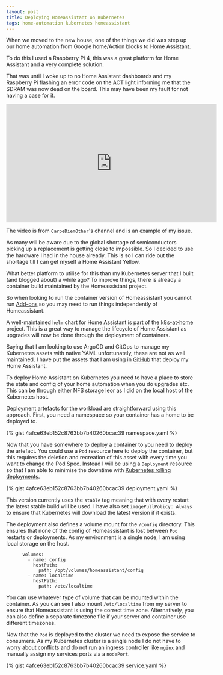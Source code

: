 ```yaml
---
layout: post
title: Deploying Homeassistant on Kubernetes
tags: home-automation kubernetes homeassistant
---
```


When we moved to the new house, one of the things we did was step up our home automation from Google home/Action blocks to Home Assistant. 

To do this I used a Raspberry Pi 4, this was a great platform for Home Assistant and a very complete solution.

That was until I woke up to no Home Assistant dashboards and my Raspberry Pi flashing an error code on the ACT light informing me that the SDRAM was now dead on the board. This may have been my fault for not having a case for it.

<iframe width="560" height="315" src="https://www.youtube.com/embed/mzpBz2FWyIA" title="YouTube video player" frameborder="0" allow="accelerometer; autoplay; clipboard-write; encrypted-media; gyroscope; picture-in-picture" allowfullscreen></iframe>

The video is from `CarpeDiemOther`'s channel and is an example of my issue.

As many will be aware due to the global shortage of semiconductors picking up a replacement is getting close to impossible. So I decided to use the hardware I had in the house already. This is so I can ride out the shortage till I can get myself a Home Assistant Yellow. 

What better platform to utilise for this than my Kubernetes server that I built (and blogged about) a while ago? To improve things, there is already a container build maintained by the Homeassistant project. 

So when looking to run the container version of Homeassistant you cannot run [Add-ons](https://www.home-assistant.io/addons) so you may need to run things independently of Homeassistant. 

A well-maintained `helm` chart for Home Assistant is part of the [k8s-at-home](https://k8s-at-home.com) project. This is a great way to manage the lifecycle of Home Assistant as upgrades will now be done through the deployment of containers. 

Saying that I am looking to use ArgoCD and GitOps to manage my Kubernetes assets with native YAML unfortunately, these are not as well maintained. I have put the assets that I am using in [GitHub](https://github.com/dalethestirling/homeassistant-kube) that deploy my Home Assistant. 

To deploy Home Assistant on Kubernetes you need to have a place to store the state and config of your home automation when you do upgrades etc. This can be through either NFS storage leor as I did on the local host of the Kubernetes host. 

Deployment artefacts for the workload are straightforward using this approach. First, you need a namespace so your container has a home to be deployed to. 

{% gist 4afce63eb152c8763bb7b40260bcac39 namespace.yaml %}

Now that you have somewhere to deploy a container to you need to deploy the artefact. You could use a `Pod` resource here to deploy the container, but this requires the deletion and recreation of this asset with every time you want to change the Pod Spec. Instead I will be using a `Deployment` resource so that I am able to minimise the downtime with [Kubernetes rolling deployments](https://kubernetes.io/docs/tutorials/kubernetes-basics/update/update-intro/). 

{% gist 4afce63eb152c8763bb7b40260bcac39 deployment.yaml %}

This version currently uses the `stable` tag meaning that with every restart the latest stable build will be used. I have also set `imagePullPolicy: Always` to ensure that Kubernetes will download the latest version if it exists. 

The deployment also defines a volume mount for the `/config` directory. This ensures that none of the config of Homeassistant is lost between `Pod` restarts or deployments. As my environment is a single node, I am using local storage on the host. 


```
      volumes:
        - name: config
          hostPath:
            path: /opt/volumes/homeassistant/config
        - name: localtime
          hostPath:
            path: /etc/localtime

``` 

You can use whatever type of volume that can be mounted within the container. As you can see I also mount `/etc/localtime` from my server to ensure that Homeassistant is using the correct time zone. Alternatively, you can also define a separate timezone file if your server and container use different timezones.

Now that the `Pod` is deployed to the cluster we need to expose the service to consumers. As my Kubernetes cluster is a single node I do not have to worry about conflicts and do not run an ingress controller like `nginx` and manually assign my services ports via a `nodePort`.

{% gist 4afce63eb152c8763bb7b40260bcac39 service.yaml %}

